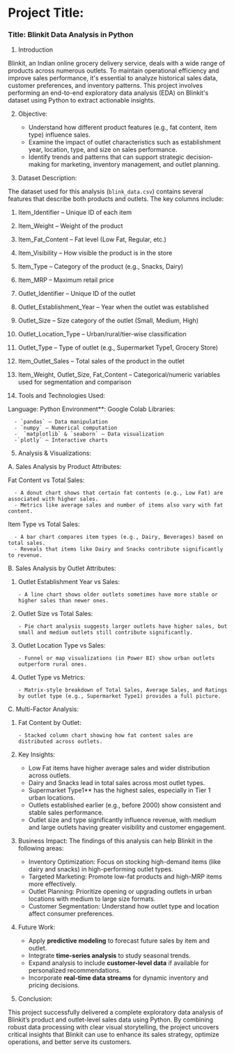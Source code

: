 # **Project Title:**

### **Title: Blinkit Data Analysis in Python**



1. Introduction

Blinkit, an Indian online grocery delivery service, deals with a wide range of products across numerous outlets. To maintain operational efficiency and improve sales performance, it's essential to analyze historical sales data, customer preferences, and inventory patterns. This project involves performing an end-to-end exploratory data analysis (EDA) on Blinkit's dataset using Python to extract actionable insights.


2. Objective:

    - Understand how different product features (e.g., fat content, item type) influence sales.
    - Examine the impact of outlet characteristics such as establishment year, location, type, and size on sales performance.
    - Identify trends and patterns that can support strategic decision-making for marketing, inventory management, and outlet planning.



3. Dataset Description:

The dataset used for this analysis (`blink_data.csv`) contains several features that describe both products and outlets. The key columns include:

1. Item\_Identifier – Unique ID of each item
2. Item\_Weight – Weight of the product
3. Item\_Fat\_Content – Fat level (Low Fat, Regular, etc.)
4. Item\_Visibility – How visible the product is in the store
5. Item\_Type – Category of the product (e.g., Snacks, Dairy)
6. Item\_MRP – Maximum retail price
7. Outlet\_Identifier – Unique ID of the outlet
8. Outlet\_Establishment\_Year – Year when the outlet was established
9. Outlet\_Size – Size category of the outlet (Small, Medium, High)
10. Outlet\_Location\_Type – Urban/rural/tier-wise classification
11. Outlet\_Type – Type of outlet (e.g., Supermarket Type1, Grocery Store)
12. Item\_Outlet\_Sales – Total sales of the product in the outlet
13. Item\_Weight, Outlet\_Size, Fat\_Content – Categorical/numeric variables used for segmentation and comparison



4. Tools and Technologies Used:

Language: Python
Environment**: Google Colab
  Libraries:

      - `pandas` – Data manipulation
      - `numpy` – Numerical computation
      -  `matplotlib` & `seaborn` – Data visualization
      -`plotly` – Interactive charts


5. Analysis & Visualizations:

A. Sales Analysis by Product Attributes:

Fat Content vs Total Sales:

      - A donut chart shows that certain fat contents (e.g., Low Fat) are associated with higher sales.
      - Metrics like average sales and number of items also vary with fat content.

Item Type vs Total Sales:

      - A bar chart compares item types (e.g., Dairy, Beverages) based on total sales.
      - Reveals that items like Dairy and Snacks contribute significantly to revenue.

B. Sales Analysis by Outlet Attributes:

1. Outlet Establishment Year vs Sales:

       - A line chart shows older outlets sometimes have more stable or higher sales than newer ones.

2. Outlet Size vs Total Sales:

       - Pie chart analysis suggests larger outlets have higher sales, but small and medium outlets still contribute significantly.

3. Outlet Location Type vs Sales:
   
       - Funnel or map visualizations (in Power BI) show urban outlets outperform rural ones.

4. Outlet Type vs Metrics:

       - Matrix-style breakdown of Total Sales, Average Sales, and Ratings by outlet type (e.g., Supermarket Type1) provides a full picture.

C. Multi-Factor Analysis:

1. Fat Content by Outlet:

       - Stacked column chart showing how fat content sales are distributed across outlets.



6. Key Insights:

    - Low Fat items have higher average sales and wider distribution across outlets.
    - Dairy and Snacks lead in total sales across most outlet types.
    - Supermarket Type1** has the highest sales, especially in Tier 1 urban locations.
    - Outlets established earlier (e.g., before 2000) show consistent and stable sales performance.
    - Outlet size and type significantly influence revenue, with medium and large outlets having greater visibility and customer engagement.



7. Business Impact:
The findings of this analysis can help Blinkit in the following areas:

    - Inventory Optimization: Focus on stocking high-demand items (like dairy and snacks) in high-performing outlet types.
    - Targeted Marketing: Promote low-fat products and high-MRP items more effectively.
    - Outlet Planning: Prioritize opening or upgrading outlets in urban locations with medium to large size formats.
    - Customer Segmentation: Understand how outlet type and location affect consumer preferences.


8. Future Work:

    - Apply **predictive modeling** to forecast future sales by item and outlet.
    - Integrate **time-series analysis** to study seasonal trends.
    - Expand analysis to include **customer-level data** if available for personalized recommendations.
    - Incorporate **real-time data streams** for dynamic inventory and pricing decisions.
 
9. Conclusion:

This project successfully delivered a complete exploratory data analysis of Blinkit’s product and outlet-level sales data using Python. By combining robust data processing with clear visual storytelling, the project uncovers critical insights that Blinkit can use to enhance its sales strategy, optimize operations, and better serve its customers.



